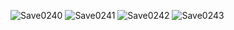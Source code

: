![Save0240](https://github.com/user-attachments/assets/88d75f83-8bbc-4192-adcd-a17d17df7ab0)
![Save0241](https://github.com/user-attachments/assets/4722d112-a23a-452f-ab48-bf42977f9b0f)
![Save0242](https://github.com/user-attachments/assets/a728e30b-83ae-48b7-94f3-6b68e3105a04)
![Save0243](https://github.com/user-attachments/assets/80446119-3519-4578-a04e-298096567275)
